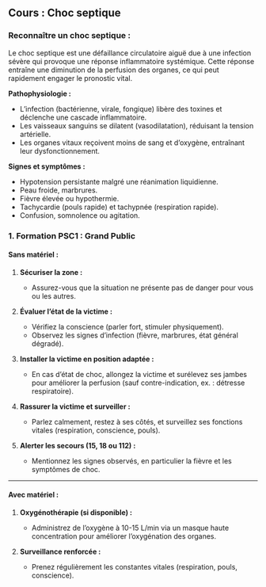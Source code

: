 ## **Cours : Choc septique**

### **Reconnaître un choc septique :**

Le choc septique est une défaillance circulatoire aiguë due à une infection sévère qui provoque une réponse inflammatoire systémique. Cette réponse entraîne une diminution de la perfusion des organes, ce qui peut rapidement engager le pronostic vital.

**Pathophysiologie :**

- L’infection (bactérienne, virale, fongique) libère des toxines et déclenche une cascade inflammatoire.
- Les vaisseaux sanguins se dilatent (vasodilatation), réduisant la tension artérielle.
- Les organes vitaux reçoivent moins de sang et d’oxygène, entraînant leur dysfonctionnement.

**Signes et symptômes :**

- Hypotension persistante malgré une réanimation liquidienne.
- Peau froide, marbrures.
- Fièvre élevée ou hypothermie.
- Tachycardie (pouls rapide) et tachypnée (respiration rapide).
- Confusion, somnolence ou agitation.

### **1. Formation PSC1 : Grand Public**

#### **Sans matériel :**

1. **Sécuriser la zone :**
    
    - Assurez-vous que la situation ne présente pas de danger pour vous ou les autres.
2. **Évaluer l’état de la victime :**
    
    - Vérifiez la conscience (parler fort, stimuler physiquement).
    - Observez les signes d’infection (fièvre, marbrures, état général dégradé).
3. **Installer la victime en position adaptée :**
    
    - En cas d’état de choc, allongez la victime et surélevez ses jambes pour améliorer la perfusion (sauf contre-indication, ex. : détresse respiratoire).
4. **Rassurer la victime et surveiller :**
    
    - Parlez calmement, restez à ses côtés, et surveillez ses fonctions vitales (respiration, conscience, pouls).
5. **Alerter les secours (15, 18 ou 112) :**
    
    - Mentionnez les signes observés, en particulier la fièvre et les symptômes de choc.

---

#### **Avec matériel :**

1. **Oxygénothérapie (si disponible) :**
    
    - Administrez de l’oxygène à 10-15 L/min via un masque haute concentration pour améliorer l’oxygénation des organes.
2. **Surveillance renforcée :**
    
    - Prenez régulièrement les constantes vitales (respiration, pouls, conscience).